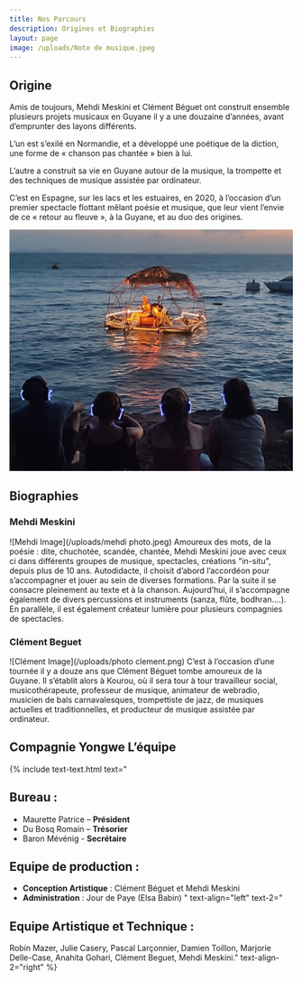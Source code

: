 ```yaml
---
title: Nos Parcours
description: Origines et Biographies
layout: page
image: /uploads/Note de musique.jpeg
---
```


## Origine

Amis de toujours, Mehdi Meskini et Clément Béguet
ont construit ensemble plusieurs projets musicaux en Guyane
il y a une douzaine d’années, avant d’emprunter des layons différents.

L’un est s’exilé en Normandie, et a développé une poétique de la diction,
une forme de « chanson pas chantée » bien à lui.

L’autre a construit sa vie en Guyane autour de la musique,
la trompette et des techniques de musique assistée par ordinateur.

C’est en Espagne, sur les lacs et les estuaires, en 2020,
à l’occasion d’un premier spectacle flottant mêlant poésie et musique,
que leur vient l’envie de ce « retour au fleuve », à la Guyane,
et au duo des origines.

![Illustration du prochain projet](/assets/images/dossier-diffusion/page9.png)

## Biographies

### Mehdi Meskini

![Mehdi Image](/uploads/mehdi photo.jpeg)
Amoureux des mots, de la poésie : dite, chuchotée, scandée, chantée,
Mehdi Meskini joue avec ceux ci dans différents groupes de musique,
spectacles, créations "in-situ", depuis plus de 10 ans.
Autodidacte, il choisit d’abord l’accordéon pour s’accompagner
et jouer au sein de diverses formations.
Par la suite il se consacre pleinement au texte et à la chanson.
Aujourd’hui, il s’accompagne également de divers percussions
et instruments (sanza, flûte, bodhran....).
En parallèle, il est également créateur lumière
pour plusieurs compagnies de spectacles.

### Clément Beguet

![Clément Image](/uploads/photo clement.png)
C’est à l’occasion d’une tournée il y a douze ans
que Clément Béguet tombe amoureux de la Guyane.
Il s’établit alors à Kourou, où il sera tour à tour
travailleur social, musicothérapeute, professeur de musique,
animateur de webradio, musicien de bals carnavalesques,
trompettiste de jazz, de musiques actuelles et traditionnelles,
et producteur de musique assistée par ordinateur.

## Compagnie Yongwe L’équipe

{% include text-text.html 
text="
## Bureau :
- Maurette Patrice – **Président**
- Du Bosq Romain – **Trésorier**
- Baron Mévénig - **Secrétaire**

## Equipe de production :
- **Conception Artistique** : Clément Béguet et Mehdi Meskini
- **Administration** : Jour de Paye (Elsa Babin)
"
text-align="left"
text-2="
## Equipe Artistique et Technique :
Robin Mazer, Julie Casery, Pascal Larçonnier, Damien Toillon, Marjorie Delle-Case, Anahita Gohari, Clément Beguet, Mehdi Meskini."
text-align-2="right"
%}


